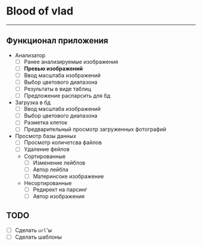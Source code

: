 # Blood of vlad
---
## Функционал приложения
- Анализатор
  - [ ] Ранее анализируемые изображения
  - [ ] **Превью изображений**
  - [ ] Ввод масштаба изображений
  - [ ] Выбор цветового диапазона
  - [ ] Результаты в виде таблиц
  - [ ] Предложение распарсить для бд
- Загрузка в бд
  - [ ] Ввод масштаба изображений
  - [ ] Выбор цветового диапазона
  - [ ] Разметка клеток
  - [ ] Предварительный просмотр загруженных фотографий
- Просмотр базы данных
  - [ ] Просмотр количетсва файлов
  - [ ] Удаление фейлов
  - Сортированные
    - [ ] Изменение лейблов
    - [ ] Автор лейбла
    - [ ] Материнсоке изображение
  - Несортированные
    - [ ] Редирект на парсинг
    - [ ] Автор изображения

## TODO
- [ ] Сделать `url`'ы
- [ ] Сделать шаблоны